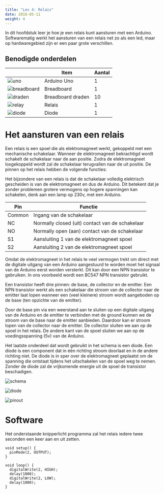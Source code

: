 ```yaml
---
title: "Les 4: Relais"
date: 2018-05-11
weight: 4
---
```


In dit hoofdstuk leer je hoe je een relais kunt aansturen met een Arduino. Softwarematig werkt het aansturen van een relais net zo als een led, maar op hardwaregebied zijn er een paar grote verschillen.

## Benodigde onderdelen

|                                       | Item                                | Aantal |
|---------------------------------------|-------------------------------------|--------|
| ![uno](/images/arduino-uno-2.jpg)     | Arduino Uno                         |      1 |
| ![breadboard](/images/breadboard.jpg) | Breadboard                          |      1 |
| ![draden](/images/draden.jpg)         | Breadboard draden                   |     10 |
| ![relay](/images/relay.jpg)           | Relais                              |      1 |
| ![diode](/images/diode2.jpg)          | Diode                               |      1 |


# Het aansturen van een relais

Een relais is een spoel die als elektromagneet werkt, gekoppeld met een mechanische schakelaar. Wanneer de elektromagneet bekrachtigd wordt schakelt de schakelaar naar de aan positie. Zodra de elektromagneet losgekoppeld wordt zal de schakelaar terugvallen naar de uit positie. De pinnen op het relais hebben de volgende functies:

Het bijzondere van een relais is dat de schakelaar volledig elektrisch gescheiden is van de elektromagneet en dus de Arduino. Dit betekent dat je zonder problemen grotere vermogens op hogere spanningen kan schakelen, denk aan een lamp op 230v, met een Arduino.

| Pin     | Functie                                         |
|---------|-------------------------------------------------|
| Common  | Ingang van de schakelaar                        |
| NC      | Normally closed (uit) contact van de schakelaar |
| NO      | Normally open (aan) contact van de schakelaar   |
| S1      | Aansluiting 1 van de elektromagneet spoel       |
| S2      | Aansluiting 2 van de elektromagneet spoel       |

Omdat de elektromagneet in het relais te veel vermogen trekt om direct met de digitale uitgang van een Arduino aangestuurd te worden moet het signaal van de Arduino eerst worden versterkt. Dit kan door een NPN transistor te gebruiken. In ons voorbeeld wordt een BC547 NPN transistor gebruikt.

Een transistor heeft drie pinnen: de base, de collector en de emitter. Een NPN transistor werkt als een schakelaar die stroom van de collector naar de emitter laat lopen wanneer een (veel kleinere) stroom wordt aangeboden op de base (ten opzichte van de emitter).

Door de base pin via een weerstand aan te sluiten op een digitale uitgang van de Arduino en de emitter te verbinden met de ground kunnen we de stroom van de base naar de emitter aanbieden. Daardoor kan er stroom lopen van de collector naar de emitter. De collector sluiten we aan op de spoel in het relais. De andere kant van de spoel sluiten we aan op de voedingsspanning (5v) van de Arduino.

Het laatste onderdeel dat wordt gebruikt in het schema is een diode. Een diode is een component dat in één richting stroom doorlaat en in de andere richting niet. De diode is in sper over de elektromagneet geplaatst om de spanning die ontstaat tijdens het uitschakelen van de spoel weg te nemen. Zonder de diode zal de vrijkomende energie uit de spoel de transistor beschadigen.

![schema](/images/relais_schema.png)

![diode](/images/diode.jpg)

![pinout](/images/relay_pinout.png)

# Software

Het onderstaande knipperlicht programma zal het relais iedere twee seconden een keer aan en uit zetten.

```
void setup() { 
  pinMode(2, OUTPUT);
}

void loop() {
  digitalWrite(2, HIGH);
  delay(1000);
  digitalWrite(2, LOW);
  delay(1000);
}  
```
